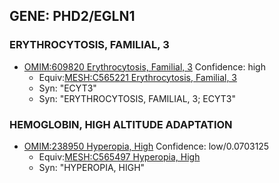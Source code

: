 
## GENE: PHD2/EGLN1

### ERYTHROCYTOSIS, FAMILIAL, 3
 * [OMIM:609820 Erythrocytosis, Familial, 3](http://beta.monarchinitiative.org/disease/OMIM:609820) Confidence: high
    * Equiv:[MESH:C565221 Erythrocytosis, Familial, 3](http://beta.monarchinitiative.org/disease/MESH:C565221)
    * Syn: "ECYT3"
    * Syn: "ERYTHROCYTOSIS, FAMILIAL, 3; ECYT3"

### HEMOGLOBIN, HIGH ALTITUDE ADAPTATION
 * [OMIM:238950 Hyperopia, High](http://beta.monarchinitiative.org/disease/OMIM:238950) Confidence: low/0.0703125
    * Equiv:[MESH:C565497 Hyperopia, High](http://beta.monarchinitiative.org/disease/MESH:C565497)
    * Syn: "HYPEROPIA, HIGH"
